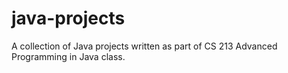 # java-projects
A collection of Java projects written as part of CS 213 Advanced Programming in Java class.
